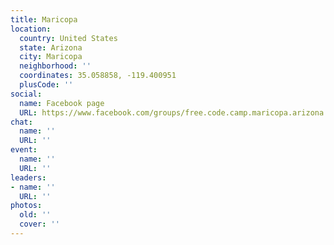 ```yaml
---
title: Maricopa
location:
  country: United States
  state: Arizona
  city: Maricopa
  neighborhood: ''
  coordinates: 35.058858, -119.400951
  plusCode: ''
social:
  name: Facebook page
  URL: https://www.facebook.com/groups/free.code.camp.maricopa.arizona
chat:
  name: ''
  URL: ''
event:
  name: ''
  URL: ''
leaders:
- name: ''
  URL: ''
photos:
  old: ''
  cover: ''
---
```

